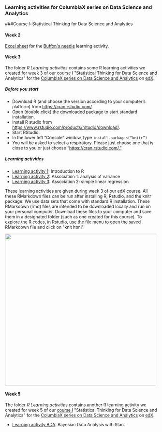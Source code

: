 ### Learning activities for ColumbiaX series on Data Science and Analytics

###Course I: Statistical Thinking for Data Science and Analytics

#### Week 2
[Excel sheet](https://github.com/tz33cu/ColumbiaX-Statistical-Thinking-for-Data-Science/blob/master/Excel%20Learning%20Activities/Pi_toothpick_experiment.xlsx?raw=true) for the [Buffon's needle](https://en.wikipedia.org/wiki/Buffon%27s_needle) learning activity.

#### Week 3

The folder *R Learning activities* contains some R learning activities we created for week 3 of our [course I](https://www.edx.org/course/statistical-thinking-data-science-columbiax-ds101x) "Statistical Thinking for Data Science and Analytics" for the [ColumbiaX series on Data Science and Analytics](http://datascience.columbia.edu/columbia-and-edx-launch-online-data-science-education-series) on [edX](https://www.edx.org/xseries/data-science-analytics-context). 

##### Before you start

+ Download R (and choose the version according to your computer’s platform) from https://cran.rstudio.com/. 
+ Open (double click) the downloaded package to start standard installation. 
+ Install R studio from https://www.rstudio.com/products/rstudio/download/. 
+ Start RStudio.
+ In the lower left “Console” window, type `install.packages(“knitr”)`
+ You will be asked to select a respiratory. Please just choose one that is close to you or just choose “https://cran.rstudio.com/.”

##### Learning activities

- [Learning activity 1](https://github.com/tz33cu/ColumbiaX-Statistical-Thinking-for-Data-Science/blob/master/R%20Learning%20Activities/LearningActivity-1.Rmd): Introduction to R
- [Learning activity 2](https://github.com/tz33cu/ColumbiaX-Statistical-Thinking-for-Data-Science/blob/master/R%20Learning%20Activities/LearningActivity-2.Rmd): Association 1: analysis of variance
- [Learning activity 3](https://github.com/tz33cu/ColumbiaX-Statistical-Thinking-for-Data-Science/blob/master/R%20Learning%20Activities/LearningActivity-3.Rmd): Association 2: simple linear regression

These learning activities are given during week 3 of our edX course. All these RMarkdown files can be run after installing R, Rstudio, and the knitr package. We use data sets that come with standard R installation. These RMarkdown (rmd) files are intended to be downloaded locally and run on your personal computer. Download these files to your computer and save them in a designated folder (such as one created for this course). To explore the R codes, in Rstudio, use the file menu to open the saved RMarkdown file and click on "knit html". 

<img src="https://rstudioblog.files.wordpress.com/2014/06/r-markdown-formats.png" width="500" />

#### Week 5

The folder *R Learning activities* contains another R learning activity we created for week 5 of our [course I](https://www.edx.org/course/statistical-thinking-data-science-columbiax-ds101x) "Statistical Thinking for Data Science and Analytics" for the [ColumbiaX series on Data Science and Analytics](http://datascience.columbia.edu/columbia-and-edx-launch-online-data-science-education-series) on [edX](https://www.edx.org/xseries/data-science-analytics-context). 

- [Learning activity BDA](https://github.com/tz33cu/ColumbiaX-Statistical-Thinking-for-Data-Science/blob/master/R%20Learning%20Activities/LearningActivity-BDA.Rmd): Bayesian Data Analysis with Stan.
